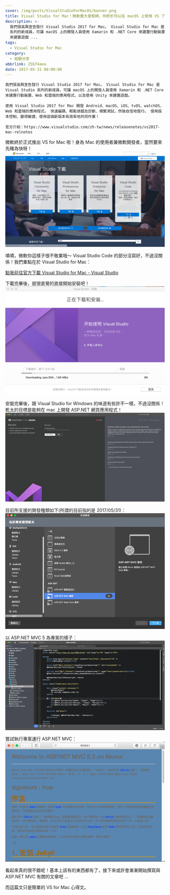 ```yaml
---
cover: /img/posts/VisualStudioForMacOS/banner.png
title: Visual Studio for Mac！微軟重大里程碑，你終於可以在 macOS 上使用 VS 了！
description: >-
  我們很高興宣告發行 Visual Studio 2017 for Mac。 Visual Studio for Mac 是 Visual Studio
  系列的新成員，可讓 macOS 上的開發人員使用 Xamarin 和 .NET Core 來建置行動裝置、Web 和雲端的應用程式，以及使用 Unity
  來建置遊戲 ...
tags:
  - Visual Studio for Mac
category:
  - 經驗分享
abbrlink: 25b74aea
date: 2017-05-31 00:00:00
---
```


```
我們很高興宣告發行 Visual Studio 2017 for Mac。 Visual Studio for Mac 是 Visual Studio 系列的新成員，可讓 macOS 上的開發人員使用 Xamarin 和 .NET Core 來建置行動裝置、Web 和雲端的應用程式，以及使用 Unity 來建置遊戲。

使用 Visual Studio 2017 for Mac 開發 Android、macOS、iOS、tvOS、watchOS、Web 和雲端的應用程式。 快速編碼、輕鬆偵錯及診斷、頻繁測試，然後自信地發行。 使用版本控制、變得敏捷、使用這個新版本有效率地共同作業！

官方介紹：https://www.visualstudio.com/zh-tw/news/releasenotes/vs2017-mac-relnotes
```

微軟終於正式推出 VS for Mac 啦！身為 Mac 的使用者兼微軟開發者，當然要來先睹為快呀！
![下載首頁](/img/posts/VisualStudioForMacOS/1.png)

嘖嘖，微軟你這樣子很不敬業哦～ Visual Studio Code 的部分沒寫好，不過沒關係！我們重點在於 Visual Studio for Mac：

[點我前往官方下載 Visual Studio for Mac - Visual Studio](https://www.visualstudio.com/zh-hant/vs/visual-studio-mac/)

下載完畢後，就很直覺的直接開始安裝吧！
![安裝畫面](/img/posts/VisualStudioForMacOS/2.jpeg)

安裝完畢後，跟 Visual Studio for Windows 的味道有些許不一樣，不過沒關係！乾太的目標是能夠在 mac 上開發 ASP.NET 網頁應用程式！
![應用程式主畫面](/img/posts/VisualStudioForMacOS/3.png)

目前所支援的開發種類如下(所謂的目前指的是 2017/05/31)：
![支援開發種類](/img/posts/VisualStudioForMacOS/4.png)

以 ASP.NET MVC 5 為專案的樣子：
![部落格](/img/posts/VisualStudioForMacOS/5.png)

嘗試執行專案運行 ASP.NET MVC：
![運行專案](/img/posts/VisualStudioForMacOS/6.png)

看起來真的很不錯呢！基本上該有的東西都有了，接下來或許會漸漸開始撰寫與 ASP.NET MVC 有關的文章吧 ...

而這篇文只是簡單的 VS for Mac 心得文。
